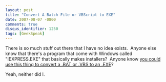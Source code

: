 ```yaml
---
layout: post
title: "Convert A Batch File or VBScript to EXE"
date: 2007-08-07 -0800
comments: true
disqus_identifier: 1250
tags: [GeekSpeak]
---
```

There is so much stuff out there that I have no idea exists.  Anyone
else know that there's a program that come with Windows called
"IEXPRESS.EXE" that basically makes installers?  Anyone know [you could
use this thing to convert a .BAT or .VBS to an
.EXE](http://renegadetech.blogspot.com/2006/07/how-to-convert-bat-file-or-vbs-file.html)?

Yeah, neither did I.
